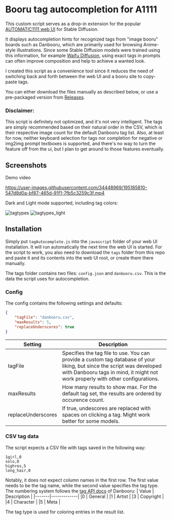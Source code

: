 # Booru tag autocompletion for A1111

This custom script serves as a drop-in extension for the popular [AUTOMATIC1111 web UI](https://github.com/AUTOMATIC1111/stable-diffusion-webui) for Stable Diffusion.

It displays autocompletion hints for recognized tags from "image booru" boards such as Danbooru, which are primarily used for browsing Anime-style illustrations.
Since some Stable Diffusion models were trained using this information, for example [Waifu Diffusion](https://github.com/harubaru/waifu-diffusion), using exact tags in prompts can often improve composition and help to achieve a wanted look.

I created this script as a convenience tool since it reduces the need of switching back and forth between the web UI and a booru site to copy-paste tags.

You can either download the files manually as described below, or use a pre-packaged version from [Releases](https://github.com/DominikDoom/a1111-sd-webui-tagcomplete/releases).

### Disclaimer:
This script is definitely not optimized, and it's not very intelligent. The tags are simply recommended based on their natural order in the CSV, which is their respective image count for the default Danbooru tag list. Also, at least for now, neither keyboard selection for tags nor completion for negative or img2img prompt textboxes is supported, and there's no way to turn the feature off from the ui, but I plan to get around to those features eventually.

## Screenshots
Demo video

https://user-images.githubusercontent.com/34448969/195185810-547d8d0a-bf87-465d-91f1-7fb5c3259c3f.mp4

Dark and Light mode supported, including tag colors:

![tagtypes](https://user-images.githubusercontent.com/34448969/195177127-f63949f8-271d-4767-bccd-f1b5e818a7f8.png)
![tagtypes_light](https://user-images.githubusercontent.com/34448969/195180061-ceebcc25-9e4c-424f-b0c9-ba8e8f4f17f4.png)


## Installation
Simply put `tagAutocomplete.js` into the `javascript` folder of your web UI installation. It will run automatically the next time the web UI is started.
For the script to work, you also need to download the `tags` folder from this repo and paste it and its contents into the web UI root, or create them there manually.

The tags folder contains two files: `config.json` and `danbooru.csv`. This is the data the script uses for autocompletion.

### Config
The config contains the following settings and defaults:
```json
{
	"tagFile": "danbooru.csv",
	"maxResults": 5,
	"replaceUnderscores": true
}
```
| Setting	| Description |
|---------|-------------|
| tagFile | Specifies the tag file to use. You can provide a custom tag database of your liking, but since the script was developed with Danbooru tags in mind, it might not work properly with other configurations.|
| maxResults | How many results to show max. For the default tag set, the results are ordered by occurence count. |
| replaceUnderscores | If true, undescores are replaced with spaces on clicking a tag. Might work better for some models. |

### CSV tag data
The script expects a CSV file with tags saved in the following way:
```csv
1girl,0
solo,0
highres,5
long_hair,0
```
Notably, it does not expect column names in the first row.
The first value needs to be the tag name, while the second value specifies the tag type.
The numbering system follows the [tag API docs](https://danbooru.donmai.us/wiki_pages/api%3Atags) of Danbooru:
| Value	| Description |
|-------|-------------|
|0	    | General     |
|1	    | Artist      |
|3	    | Copyright   |
|4	    | Character   |
|5	    | Meta        |

The tag type is used for coloring entries in the result list.
